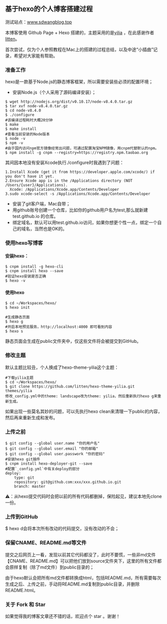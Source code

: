 ## 基于hexo的个人博客搭建过程
测试站点：www.sdwangblog.top

本博客使用 Github Page + Hexo 搭建的，主题采用的是[yilia](https://github.com/litten/hexo-theme-yilia) ，在此感谢作者[litten](https://github.com/litten)。

首次尝试，仅为个人参照教程在Mac上的搭建的过程总结，以及中途“小插曲”记录，希望对大家能有帮助。
### 准备工作
hexo是一款基于Node.js的静态博客框架，所以需要安装些必须的配置环境；
- 安装Node.js（个人采用了源码编译安装）；
```
$ wget http://nodejs.org/dist/v0.10.17/node-v8.4.0.tar.gz
$ tar xvf node-v8.4.0.tar.gz
$ cd node-v8.4.0
$ ./configure
#该编译过程耗时大概20分钟
$ make
$ make install
#查看当前安装的Node版本
$ node -v
$ npm -v
#由于国内访问npm官方镜像经常出问题，可通过配置淘宝NPM镜像，用cnpm代替默认的npm。
$ npm install -g cnpm --registry=https://registry.npm.taobao.org
```
其间因本地没有安装Xcode执行./configure时我遇到了问题：
```
1.Install Xcode (get it from https://developer.apple.com/xcode/) if you don't have it yet.
2.Ensure Xcode app is in the /Applications directory (NOT /Users/{user}/Applications).
  Xcode: /Applications/Xcode.app/Contents/Developer
3.sudo xcode-select -s /Applications/Xcode.app/Contents/Developer
```
- 安装了git客户端，Mac自带；
- 用github账号创建一个仓库，比如你的github用户名为test,那么就新建 test.github.io 的仓库。
- 绑定域名，默认可以用test.github.io访问，如果你想更个性一点，绑定一个自己的域名，当然也是OK的。

### 使用hexo写博客
#### 安装hexo：
```
$ cnpm install -g hexo-cli
$ cnpm install hexo --save
#验证hexo安装是否正确
$ hexo -v
```
#### 使用hexo
```
$ cd ~/Workspaces/hexo/
$ hexo init

#生成静态页面
$ hexo g
#开启本地预览服务，http://localhost:4000 即可看到内容
$ hexo s
```
静态页面会生成在public文件夹中，仅这些文件将会被提交到GitHub。
### 修改主题
默认主题比较丑，个人换成了hexo-theme-yilia这个主题：
```
#下载yilia主题
$ cd ~/Workspaces/hexo/
$ git clone https://github.com/litten/hexo-theme-yilia.git themes/yilia
修改_config.yml中的theme: landscape改为theme: yilia，然后重新执行hexo g来重新生成。
```
如果出现一些莫名其妙的问题，可以先执行hexo clean来清理一下public的内容，然后再来重新生成和发布。
### 上传之前
```
$ git config --global user.name "你的用户名"
$ git config --global user.email "你的邮箱"
$ git config --global user.passwork "你的密码"
#安装hexo git插件
$ cnpm install hexo-deployer-git --save
#配置`_config.yml`中有关deploy的部分
deploy:
    type: git
    repository: git@github.com:xxx/xxx.github.io.git
    branch: master
```    
⚠️：从hexo提交代码时会把以前的所有代码都删掉，保险起见，建议本地先clone一份。

### 上传到GitHub
$ hexo d会将本次所有改动的代码提交，没有改动的不会；

### 保留CNAME、README.md等文件
提交之后网页上一看，发现以前其它代码都没了，此时不要慌，一些非md文件【CNAME、README.md】可以把他们放到source文件夹下，这里的所有文件都会原样复制（除了md文件）到public目录的；

由于hexo默认会把所有md文件都转换成html，包括README.md，所有需要每次生成之后、上传之前，手动将README.md复制到public目录，并删除README.html。

### 关于 Fork 和 Star
如果觉得我的博客文章还不错的话，欢迎点个 star 。谢谢！
